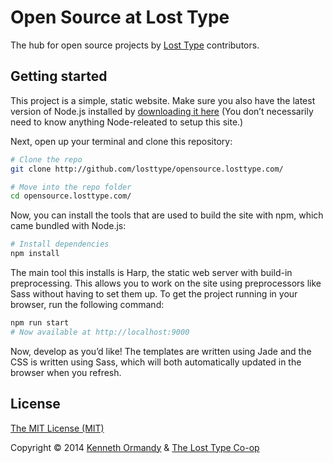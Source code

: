 # Open Source at Lost Type

The hub for open source projects by [Lost Type](http://losttype.com) contributors.

## Getting started

This project is a simple, static website. Make sure you also have the latest version of Node.js installed by [downloading it here](http://nodejs.org/) (You don’t necessarily need to know anything Node-releated to setup this site.)

Next, open up your terminal and clone this repository:

```sh
# Clone the repo
git clone http://github.com/losttype/opensource.losttype.com/

# Move into the repo folder
cd opensource.losttype.com/
```

Now, you can install the tools that are used to build the site with npm, which came bundled with Node.js:

```sh
# Install dependencies
npm install
```

The main tool this installs is Harp, the static web server with build-in preprocessing. This allows you to work on the site using preprocessors like Sass without having to set them up. To get the project running in your browser, run the following command:

```sh
npm run start
# Now available at http://localhost:9000
```

Now, develop as you’d like! The templates are written using Jade and the CSS is written using Sass, which will both automatically updated in the browser when you refresh.

## License

[The MIT License (MIT)](LICENSE.md)

Copyright © 2014 [Kenneth Ormandy](http://kennethormandy.com) & [The Lost Type Co-op](http://losttype.com)
